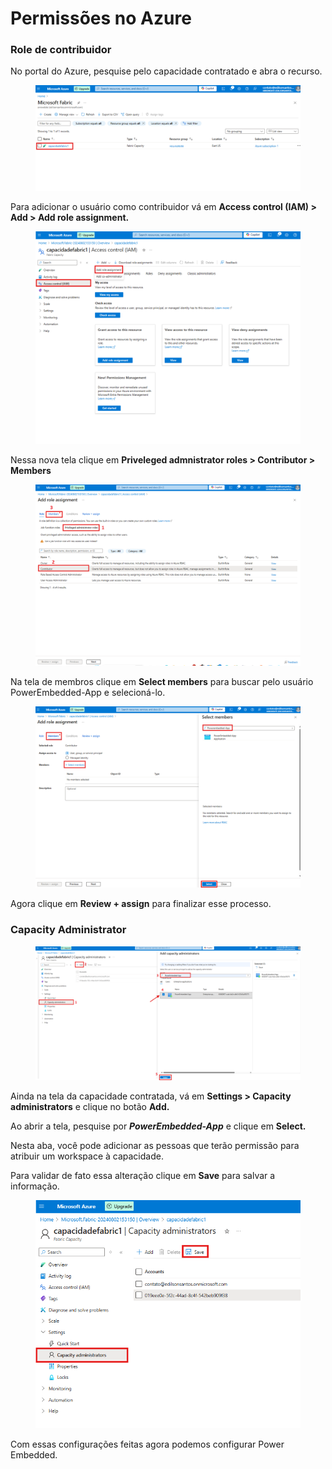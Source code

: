 # Permissões no Azure

### Role de contribuidor

No portal do Azure, pesquise pelo capacidade contratado e abra o recurso.

<figure><img src="../../../.gitbook/assets/image (44).png" alt=""><figcaption></figcaption></figure>



Para adicionar o usuário como contribuidor vá em **Access control (IAM) > Add > Add role assignment.**

<figure><img src="../../../.gitbook/assets/image (52).png" alt=""><figcaption></figcaption></figure>



Nessa nova tela clique em **Priveleged admnistrator roles > Contributor > Members**

<figure><img src="../../../.gitbook/assets/image (53).png" alt=""><figcaption></figcaption></figure>



Na tela de membros clique em **Select members** para buscar pelo usuário PowerEmbedded-App e selecioná-lo.

<figure><img src="../../../.gitbook/assets/image (41).png" alt=""><figcaption></figcaption></figure>

Agora clique em **Review + assign** para finalizar esse processo.



### Capacity Administrator

<figure><img src="../../../.gitbook/assets/image (42).png" alt=""><figcaption></figcaption></figure>

Ainda na tela da capacidade contratada, vá em **Settings > Capacity administrators** e clique no botão **Add.**

Ao abrir a tela, pesquise por _**PowerEmbedded-App**_ e clique em **Select.**

Nesta aba, você pode adicionar as pessoas que terão permissão para atribuir um workspace à capacidade.



Para validar de fato essa alteração clique em **Save** para salvar a informação.

<div align="left">

<figure><img src="../../../.gitbook/assets/image (43).png" alt=""><figcaption></figcaption></figure>

</div>

Com essas configurações feitas agora podemos configurar Power Embedded.

